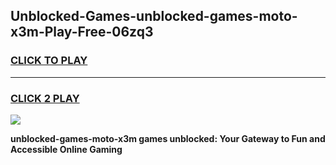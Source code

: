
## Unblocked-Games-unblocked-games-moto-x3m-Play-Free-06zq3
<h3>
<a href="https://premium76.site?title=unblocked-games-moto-x3m&ref=23A">CLICK TO PLAY</a></h3>
<hr>

<h3>
<a href="https://premium76.site?title=unblocked-games-moto-x3m&ref=23A">CLICK 2 PLAY</a>
  
</h3>

<a href="https://premium76.site?title=unblocked-games-moto-x3m&ref=23A"><img src="https://clearcache.store/games.png"></a>


**unblocked-games-moto-x3m games unblocked: Your Gateway to Fun and Accessible Online Gaming**
